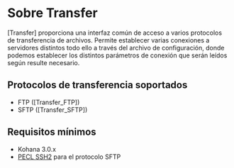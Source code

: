 # Sobre Transfer

[Transfer] proporciona una interfaz común de acceso a varios protocolos de transferencia de archivos.
Permite establecer varias conexiones a servidores distintos todo ello a través del archivo de configuración,
donde podemos establecer los distintos parámetros de conexión que serán leídos según resulte necesario.

## Protocolos de transferencia soportados

 *  FTP ([Transfer_FTP])
 *  SFTP ([Transfer_SFTP])
 
## Requisitos mínimos

 *  Kohana 3.0.x
 *	[PECL SSH2](http://pecl.php.net/package/ssh2) para el protocolo SFTP
